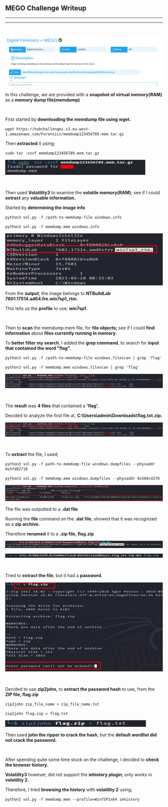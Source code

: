 ## MEGO Challenge Writeup
---
---
<br>

![MEGO](images/mego.png)

In this challenge, we are provided with a **snapshot of virtual memory(RAM)** as a **memory dump file(memdump)**

<br>

First started by **downloading the memdump file using wget.**

```shell
wget https://hubchallenges.s3.eu-west-1.amazonaws.com/Forensics/memdump123456789.mem.tar.gz
```

Then **extracted** it using;

```shell
sudo tar -xzvf memdump123456789.mem.tar.gz
```

![MEGO](images/mem.png)

<br>

Then used **Volatility3** to examine the **volatile memory(RAM)**; see if I could **extract** any **valuable information.**

Started by **determining the image info**

```shell
python3 vol.py -f /path-to-memdump-file windows.info
```
```shell
python3 vol.py -f memdump.mem windows.info
```
![MEGO](images/win.png)

From the **output**, the image belongs to **NTBuildLab 7601.17514.ad64.fre.win7sp1_rtm.**

This tells us the **profile** to use; **win7sp1.**

<br>

Then to **scan** the memdump.mem file, for **file objects;** see if I could **find information** about **files currently running in memory.**

To **better filter my search**, I added the **grep command**, to search for **input that contained the word "flag".**

```shell
python3 vol.py -f /path-to-memdump-file windows.filescan | grep 'flag'
```

```shell
python3 vol.py -f memdump.mem windows.filescan | grep 'flag'
```
![MEGO](images/grep.png)

<br>

The **result** was **4 files** that contained a **'flag'.**

Decided to analyze the first file at, **C:\Users\admin\Downloads\flag.txt.zip.**

![MEGO](images/first.png)

<br>

To **extract** the file, I used;

```shell
python3 vol.py -f path-to-memdump-file windows.dumpfiles --physaddr 0x5fd82710
```

```shell
python3 vol.py -f memdump.mem windows.dumpfiles --physaddr 0x50dc4370
```
![MEGO](images/zip.png)

The file was outputted to a **.dat file**

Running the **file** command on the **.dat file**, showed that it was recognized as a **zip archive.**

Therefore **renamed** it to a **.zip file, flag.zip** 

![MEGO](images/archive.png)

![MEGO](images/rename.png)

<br>

Tried to **extract the file**, but it had a **password.**

![MEGO](images/pass.png)

<br>

Decided to use **zip2john,** to **extract the password hash** to use, from the **ZIP file, flag.zip**

```shell
zip2john zip_file_name > zip_file_name.txt
```

```shell
zip2john flag.zip > flag.txt
```

![MEGO](images/john.png)

Then used **john the ripper to crack the hash**, but the **default wordlist did not crack the password.**

<br>

After spending quite some time stuck on the challenge, I decided to **check the browser history.**

**Volatility3** however, did not support the **iehistory plugin**; only works in **volatility 2.**

Therefore, I tried **browsing the history** with **volatility 2** using; 

```shell
python2 vol.py -f memdump.mem --profile=Win7SP1x64 iehistory
```









